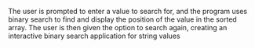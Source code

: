 The user is prompted to enter a value to search for, and the program uses binary search to find and display the position of the value in the sorted array. The user is then given the option to search again, creating an interactive binary search application for string values
